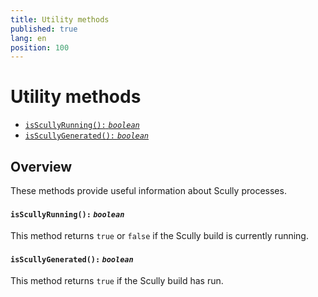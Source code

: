 ```yaml
---
title: Utility methods
published: true
lang: en
position: 100
---
```


# Utility methods <!-- omit in toc -->

<div class="docs-link_table">
  <a class="view-in-repo" href="https://github.com/scullyio/scully/tree/main/libs/ng-lib/src/lib/utils"></a>
</div>

<div class="docs-toc"></div>

- [`isScullyRunning():` _`boolean`_](#isscullyrunning-boolean)
- [`isScullyGenerated():` _`boolean`_](#isscullygenerated-boolean)

## Overview <!-- omit in toc -->

These methods provide useful information about Scully processes.

#### `isScullyRunning():` _`boolean`_

This method returns `true` or `false` if the Scully build is currently running.

#### `isScullyGenerated():` _`boolean`_

This method returns `true` if the Scully build has run.
